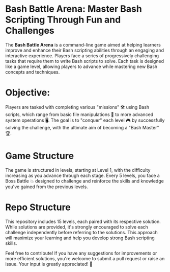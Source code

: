 # Bash Battle Arena: Master Bash Scripting Through Fun and Challenges

The **Bash Battle Arena** is a command-line game aimed at helping learners improve and enhance their Bash scripting abilities through an engaging and interactive experience. Players face a series of progressively challenging tasks that require them to write Bash scripts to solve. Each task is designed like a game level, allowing players to advance while mastering new Bash concepts and techniques.

# Objective:

Players are tasked with completing various "missions" 🛠️ using Bash scripts, which range from basic file manipulations 📁 to more advanced system operations 🖥️. The goal is to "conquer" each level 🎮 by successfully solving the challenge, with the ultimate aim of becoming a "Bash Master" 🏆.

# Game Structure

The game is structured in levels, starting at Level 1, with the difficulty increasing as you advance through each stage. Every 5 levels, you face a Boss Battle 💥 designed to challenge and reinforce the skills and knowledge you've gained from the previous levels.

# Repo Structure

This repository includes 15 levels, each paired with its respective solution. While solutions are provided, it's strongly encouraged to solve each challenge independently before referring to the solutions. This approach will maximize your learning and help you develop strong Bash scripting skills.

Feel free to contribute! If you have any suggestions for improvements or more efficient solutions, you're welcome to submit a pull request or raise an issue. Your input is greatly appreciated! 🙏
